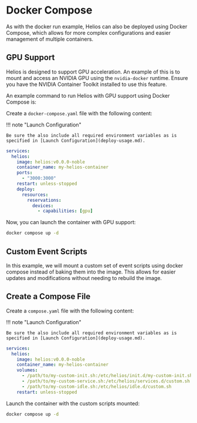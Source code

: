 # Docker Compose

As with the docker run example, Helios can also be deployed using Docker Compose, which allows for more complex configurations and easier management of multiple containers.

## GPU Support

Helios is designed to support GPU acceleration. An example of this is to mount and access an NVIDIA GPU using the `nvidia-docker` runtime. Ensure you have the NVIDIA Container Toolkit installed to use this feature.

An example command to run Helios with GPU support using Docker Compose is:

Create a `docker-compose.yaml` file with the following content:

!!! note "Launch Configuration"

    Be sure the also include all required environment variables as is specified in [Launch Configuration](deploy-usage.md).

```yaml
services:
  helios:
    image: helios:v0.0.0-noble
    container_name: my-helios-container
    ports:
      - "3000:3000"
    restart: unless-stopped
    deploy:
      resources:
        reservations:
          devices:
            - capabilities: [gpu]
```

Now, you can launch the container with GPU support:

```bash
docker compose up -d
```

## Custom Event Scripts

In this example, we will mount a custom set of event scripts using docker compose instead of baking them into the image. This allows for easier updates and modifications without needing to rebuild the image.

## Create a Compose File

Create a `compose.yaml` file with the following content:

!!! note "Launch Configuration"

    Be sure the also include all required environment variables as is specified in [Launch Configuration](deploy-usage.md).

```yaml
services:
  helios:
    image: helios:v0.0.0-noble
    container_name: my-helios-container
    volumes:
      - /path/to/my-custom-init.sh:/etc/helios/init.d/my-custom-init.sh
      - /path/to/my-custom-service.sh:/etc/helios/services.d/custom.sh
      - /path/to/my-custom-idle.sh:/etc/helios/idle.d/custom.sh
    restart: unless-stopped
```

Launch the container with the custom scripts mounted:

```bash
docker compose up -d
```